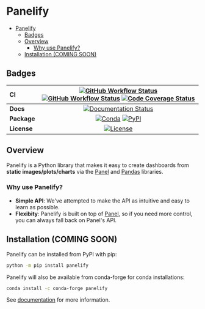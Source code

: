 # Panelify

- [Panelify](#panelify)
  - [Badges](#badges)
  - [Overview](#overview)
    - [Why use Panelify?](#why-use-panelify)
  - [Installation (COMING SOON)](#installation-coming-soon)

## Badges

| CI          | [![GitHub Workflow Status][github-ci-badge]][github-ci-link] [![GitHub Workflow Status][github-lint-badge]][github-lint-link] [![Code Coverage Status][codecov-badge]][codecov-link] |
| :---------- | :----------------------------------------------------------------------------------------------------------------------------------------------------------------------------------: |
| **Docs**    |                                                                    [![Documentation Status][rtd-badge]][rtd-link]                                                                    |
| **Package** |                                                         [![Conda][conda-badge]][conda-link] [![PyPI][pypi-badge]][pypi-link]                                                         |
| **License** |                                                                        [![License][license-badge]][repo-link]                                                                        |

## Overview

Panelify is a Python library that makes it easy to create dashboards from **static images/plots/charts** via the [Panel](https://panel.holoviz.org/) and [Pandas](https://pandas.pydata.org/) libraries.

### Why use Panelify?

- **Simple API**: We've attempted to make the API as intuitive and easy to learn as possible.
- **Flexibity**: Panelify is built on top of [Panel](https://panel.holoviz.org/), so if you need more control, you can always fall back on Panel's API.

## Installation (COMING SOON)

Panelify can be installed from PyPI with pip:

```bash
python -m pip install panelify
```

Panelify will also be available from conda-forge for conda installations:

```bash
conda install -c conda-forge panelify
```

See [documentation](https://panelify.readthedocs.io) for more information.

[github-ci-badge]: https://img.shields.io/github/workflow/status/andersy005/panelify/CI?label=CI&logo=github&style=for-the-badge
[github-lint-badge]: https://img.shields.io/github/workflow/status/andersy005/panelify/linting?label=linting&logo=github&style=for-the-badge
[github-ci-link]: https://github.com/andersy005/panelify/actions?query=workflow%3ACI
[github-lint-link]: https://github.com/andersy005/panelify/actions?query=workflow%3Alinting
[codecov-badge]: https://img.shields.io/codecov/c/github/andersy005/panelify.svg?logo=codecov&style=for-the-badge
[codecov-link]: https://codecov.io/gh/andersy005/panelify
[rtd-badge]: https://img.shields.io/readthedocs/panelify/latest.svg?style=for-the-badge
[rtd-link]: https://panelify.readthedocs.io/en/latest/?badge=latest
[pypi-badge]: https://img.shields.io/pypi/v/panelify?logo=pypi&style=for-the-badge
[pypi-link]: https://pypi.org/project/panelify
[conda-badge]: https://img.shields.io/conda/vn/conda-forge/panelify?logo=anaconda&style=for-the-badge
[conda-link]: https://anaconda.org/conda-forge/panelify
[license-badge]: https://img.shields.io/github/license/andersy005/panelify?style=for-the-badge
[repo-link]: https://github.com/andersy005/panelify
